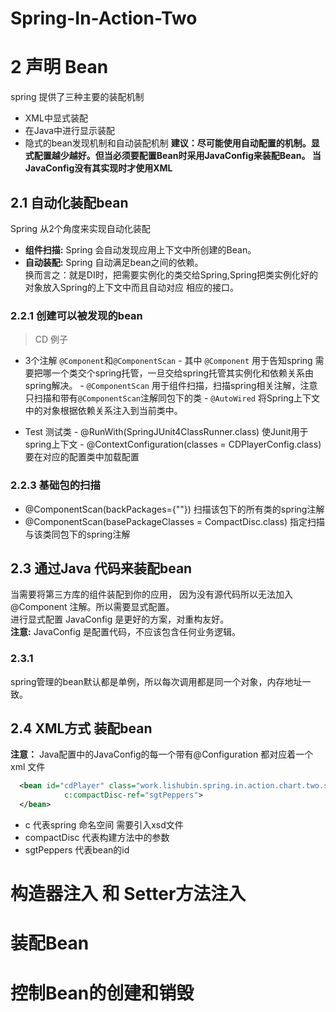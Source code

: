 # Spring-In-Action-Two
# 2 声明 Bean
   spring 提供了三种主要的装配机制
   - XML中显式装配
   - 在Java中进行显示装配
   - 隐式的bean发现机制和自动装配机制
   **建议：尽可能使用自动配置的机制。显式配置越少越好。但当必须要配置Bean时采用JavaConfig来装配Bean。
   当JavaConfig没有其实现时才使用XML** 
   ## 2.1 自动化装配bean
   Spring 从2个角度来实现自动化装配
   - **组件扫描:** Spring 会自动发现应用上下文中所创建的Bean。
   - **自动装配:** Spring 自动满足bean之间的依赖。  
   换而言之：就是DI时，把需要实例化的类交给Spring,Spring把类实例化好的对象放入Spring的上下文中而且自动对应
   相应的接口。
   ### 2.2.1 创建可以被发现的bean
   > CD 例子
   - 3个注解 `@Component`和`@ComponentScan`
    - 其中 `@Component` 用于告知spring 需要把哪一个类交个spring托管，一旦交给spring托管其实例化和依赖关系由
    spring解决。
    - `@ComponentScan` 用于组件扫描，扫描spring相关注解，注意只扫描和带有`@ComponentScan`注解同包下的类
    - `@AutoWired` 将Spring上下文中的对象根据依赖关系注入到当前类中。
    
   - Test 测试类
    - @RunWith(SpringJUnit4ClassRunner.class) 使Junit用于spring上下文
    - @ContextConfiguration(classes = CDPlayerConfig.class) 要在对应的配置类中加载配置
   ### 2.2.3 基础包的扫描
   - @ComponentScan(backPackages={""}) 扫描该包下的所有类的spring注解
   - @ComponentScan(basePackageClasses = CompactDisc.class) 指定扫描与该类同包下的spring注解
  ## 2.3 通过Java 代码来装配bean
  当需要将第三方库的组件装配到你的应用， 因为没有源代码所以无法加入@Component 注解。所以需要显式配置。  
  进行显式配置 JavaConfig 是更好的方案，对重构友好。  
  **注意:** JavaConfig 是配置代码，不应该包含任何业务逻辑。
  ### 2.3.1 
  spring管理的bean默认都是单例，所以每次调用都是同一个对象，内存地址一致。
  
  ## 2.4 XML方式 装配bean
  **注意：** Java配置中的JavaConfig的每一个带有@Configuration 都对应着一个xml 文件
  ```xml
    <bean id="cdPlayer" class="work.lishubin.spring.in.action.chart.two.soundsystem.CDPlayer" 
              c:compactDisc-ref="sgtPeppers">
    </bean>
  ```
  - c 代表spring 命名空间 需要引入xsd文件
  - compactDisc 代表构建方法中的参数
  - sgtPeppers 代表bean的id
  
# 构造器注入 和 Setter方法注入
# 装配Bean
# 控制Bean的创建和销毁
